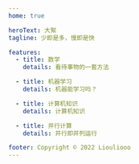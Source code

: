 ```yaml
---
home: true

heroText: 大絮
tagline: 少即是多，慢即是快

features:
  - title: 数学
    details: 看待事物的一套方法

  - title: 机器学习
    details: 机器能学习吗？

  - title: 计算机知识
    details: 计算机知识

  - title: 并行计算
    details: 并行即并列运行

footer: Copyright © 2022 Liouliooo
---
```

